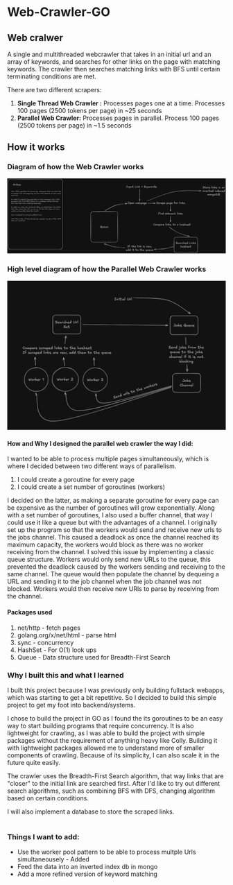 # Web-Crawler-GO

## Web cralwer

A single and multithreaded webcrawler that takes in an initial url and an array of keywords, and searches for other links on the page with matching keywords. The crawler then searches
matching links with BFS until certain terminating conditions are met. <br>

There are two different scrapers:

1. **Single Thread Web Crawler :** Processes pages one at a time. Processes 100 pages (2500 tokens per page) in ~25 seconds
2. **Parallel Web Crawler:** Processes pages in parallel. Process 100 pages (2500 tokens per page) in ~1.5 seconds

## How it works

### Diagram of how the Web Crawler works

![UML Diagram of the Web Crawler](./images/webcrawler%20v0.png)

### High level diagram of how the Parallel Web Crawler works

![UML Diagram of the Parallel Crawler](./images/parallelWebcrawler.png)

#### How and Why I designed the parallel web crawler the way I did:

I wanted to be able to process multiple pages simultaneously, which is where I decided between two different ways of parallelism.

1. I could create a goroutine for every page
2. I could create a set number of goroutines (workers)

I decided on the latter, as making a separate goroutine for every page can be expensive as the number of goroutines will grow exponentially.
Along with a set number of goroutines, I also used a buffer channel, that way I could use it like a queue but with the advantages of a channel.
I originally set up the program so that the workers would send and receive new urls to the jobs channel. This caused a deadlock as once the channel reached its maximum
capacity, the workers would block as there was no worker receiving from the channel.
I solved this issue by implementing a classic queue structure.
Workers would only send new URLs to the queue, this prevented the deadlock caused by the workers sending and receiving to the same channel.
The queue would then populate the channel by dequeing a URL and sending it to the job channel when the job channel was not blocked.
Workers would then receive new URls to parse by receiving from the channel.

#### Packages used

1. net/http - fetch pages
2. golang.org/x/net/html - parse html
3. sync - concurrency
4. HashSet - For O(1) look ups
5. Queue - Data structure used for Breadth-First Search

### Why I built this and what I learned

I built this project because I was previously only building fullstack webapps, which was starting to get a bit repetitive.
So I decided to build this simple project to get my foot into backend/systems. <br>

I chose to build the project in GO as I found the its goroutines to be an easy way to start building programs that require concurrency.
It is also lightweight for crawling, as I was able to build the project with simple packages without the requirement of anything heavy like Colly.
Building it with lightweight packages allowed me to understand more of smaller components of crawling. Because of its simplicity, I can also scale it in the future quite easily. <br>

The crawler uses the Breadth-First Search algorithm, that way links that are "closer" to the initial link are searched first. After I'd like to try out different search algorithms, such as combining BFS with DFS, changing algorithm based on certain conditions. <br>

I will also implement a database to store the scraped links. <br><br>

### Things I want to add:

- Use the worker pool pattern to be able to process multple Urls simultaneousely - Added
- Feed the data into an inverted index db in mongo
- Add a more refined version of keyword matching
